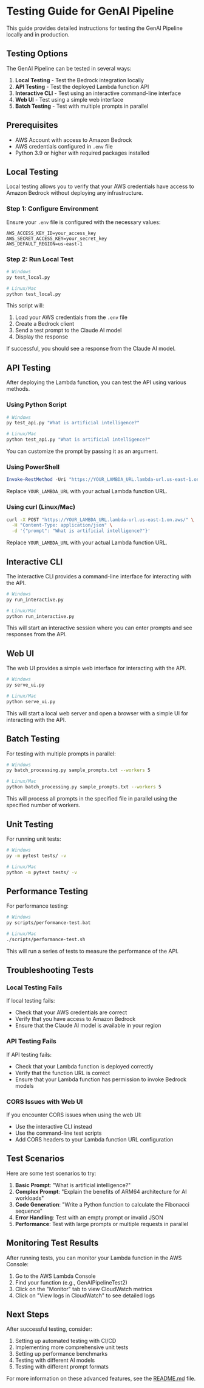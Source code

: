 # Testing Guide for GenAI Pipeline

This guide provides detailed instructions for testing the GenAI Pipeline locally and in production.

## Testing Options

The GenAI Pipeline can be tested in several ways:

1. **Local Testing** - Test the Bedrock integration locally
2. **API Testing** - Test the deployed Lambda function API
3. **Interactive CLI** - Test using an interactive command-line interface
4. **Web UI** - Test using a simple web interface
5. **Batch Testing** - Test with multiple prompts in parallel

## Prerequisites

- AWS Account with access to Amazon Bedrock
- AWS credentials configured in `.env` file
- Python 3.9 or higher with required packages installed

## Local Testing

Local testing allows you to verify that your AWS credentials have access to Amazon Bedrock without deploying any infrastructure.

### Step 1: Configure Environment

Ensure your `.env` file is configured with the necessary values:

```
AWS_ACCESS_KEY_ID=your_access_key
AWS_SECRET_ACCESS_KEY=your_secret_key
AWS_DEFAULT_REGION=us-east-1
```

### Step 2: Run Local Test

```bash
# Windows
py test_local.py

# Linux/Mac
python test_local.py
```

This script will:
1. Load your AWS credentials from the `.env` file
2. Create a Bedrock client
3. Send a test prompt to the Claude AI model
4. Display the response

If successful, you should see a response from the Claude AI model.

## API Testing

After deploying the Lambda function, you can test the API using various methods.

### Using Python Script

```bash
# Windows
py test_api.py "What is artificial intelligence?"

# Linux/Mac
python test_api.py "What is artificial intelligence?"
```

You can customize the prompt by passing it as an argument.

### Using PowerShell

```powershell
Invoke-RestMethod -Uri "https://YOUR_LAMBDA_URL.lambda-url.us-east-1.on.aws/" -Method POST -ContentType "application/json" -Body '{"prompt": "Hello, AI!"}'
```

Replace `YOUR_LAMBDA_URL` with your actual Lambda function URL.

### Using curl (Linux/Mac)

```bash
curl -X POST "https://YOUR_LAMBDA_URL.lambda-url.us-east-1.on.aws/" \
  -H "Content-Type: application/json" \
  -d '{"prompt": "What is artificial intelligence?"}'
```

Replace `YOUR_LAMBDA_URL` with your actual Lambda function URL.

## Interactive CLI

The interactive CLI provides a command-line interface for interacting with the API.

```bash
# Windows
py run_interactive.py

# Linux/Mac
python run_interactive.py
```

This will start an interactive session where you can enter prompts and see responses from the API.

## Web UI

The web UI provides a simple web interface for interacting with the API.

```bash
# Windows
py serve_ui.py

# Linux/Mac
python serve_ui.py
```

This will start a local web server and open a browser with a simple UI for interacting with the API.

## Batch Testing

For testing with multiple prompts in parallel:

```bash
# Windows
py batch_processing.py sample_prompts.txt --workers 5

# Linux/Mac
python batch_processing.py sample_prompts.txt --workers 5
```

This will process all prompts in the specified file in parallel using the specified number of workers.

## Unit Testing

For running unit tests:

```bash
# Windows
py -m pytest tests/ -v

# Linux/Mac
python -m pytest tests/ -v
```

## Performance Testing

For performance testing:

```bash
# Windows
py scripts/performance-test.bat

# Linux/Mac
./scripts/performance-test.sh
```

This will run a series of tests to measure the performance of the API.

## Troubleshooting Tests

### Local Testing Fails

If local testing fails:
- Check that your AWS credentials are correct
- Verify that you have access to Amazon Bedrock
- Ensure that the Claude AI model is available in your region

### API Testing Fails

If API testing fails:
- Check that your Lambda function is deployed correctly
- Verify that the function URL is correct
- Ensure that your Lambda function has permission to invoke Bedrock models

### CORS Issues with Web UI

If you encounter CORS issues when using the web UI:
- Use the interactive CLI instead
- Use the command-line test scripts
- Add CORS headers to your Lambda function URL configuration

## Test Scenarios

Here are some test scenarios to try:

1. **Basic Prompt**: "What is artificial intelligence?"
2. **Complex Prompt**: "Explain the benefits of ARM64 architecture for AI workloads"
3. **Code Generation**: "Write a Python function to calculate the Fibonacci sequence"
4. **Error Handling**: Test with an empty prompt or invalid JSON
5. **Performance**: Test with large prompts or multiple requests in parallel

## Monitoring Test Results

After running tests, you can monitor your Lambda function in the AWS Console:

1. Go to the AWS Lambda Console
2. Find your function (e.g., GenAIPipelineTest2)
3. Click on the "Monitor" tab to view CloudWatch metrics
4. Click on "View logs in CloudWatch" to see detailed logs

## Next Steps

After successful testing, consider:

1. Setting up automated testing with CI/CD
2. Implementing more comprehensive unit tests
3. Setting up performance benchmarks
4. Testing with different AI models
5. Testing with different prompt formats

For more information on these advanced features, see the [README.md](README.md) file.
